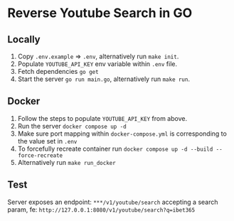 # Reverse Youtube Search in GO

## Locally

1. Copy `.env.example` => `.env`, alternatively run `make init`.
2. Populate `YOUTUBE_API_KEY` env variable within `.env` file.
3. Fetch dependencies `go get`
4. Start the server `go run main.go`, alternatively run `make run`.

## Docker

1. Follow the steps to populate `YOUTUBE_API_KEY` from above.
2. Run the server `docker compose up -d`
3. Make sure port mapping within `docker-compose.yml` is corresponding to the value set in `.env`
4. To forcefully recreate container run `docker compose up -d --build --force-recreate`
5. Alternatively run `make run_docker`

## Test

Server exposes an endpoint: `***/v1/youtube/search` accepting a search param, fe: `http://127.0.0.1:8080/v1/youtube/search?q=ibet365`
